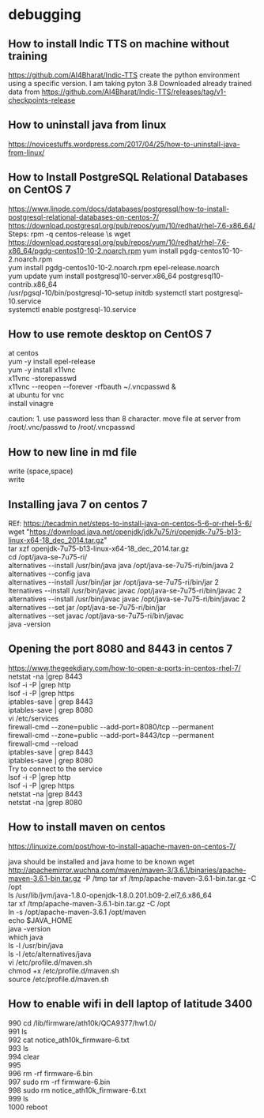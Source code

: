 # debugging
## How to install Indic TTS on machine without training 

https://github.com/AI4Bharat/Indic-TTS
create the python environment using a specific version. I am taking pyton  3.8
Downloaded already trained data from 
https://github.com/AI4Bharat/Indic-TTS/releases/tag/v1-checkpoints-release





## How to uninstall java from linux
https://novicestuffs.wordpress.com/2017/04/25/how-to-uninstall-java-from-linux/
## How to Install PostgreSQL Relational Databases on CentOS 7
https://www.linode.com/docs/databases/postgresql/how-to-install-postgresql-relational-databases-on-centos-7/
https://download.postgresql.org/pub/repos/yum/10/redhat/rhel-7.6-x86_64/
Steps:
 rpm -q centos-release \s
 wget https://download.postgresql.org/pub/repos/yum/10/redhat/rhel-7.6-x86_64/pgdg-centos10-10-2.noarch.rpm
 yum install pgdg-centos10-10-2.noarch.rpm  
 yum install pgdg-centos10-10-2.noarch.rpm epel-release.noarch  
 yum update 
 yum install postgresql10-server.x86_64 postgresql10-contrib.x86_64   
 /usr/pgsql-10/bin/postgresql-10-setup initdb 
 systemctl start postgresql-10.service  
 systemctl enable postgresql-10.service  
 
 ## How to use remote desktop on CentOS 7
at centos   
yum -y install epel-release  
yum -y install x11vnc  
x11vnc -storepasswd  
x11vnc --reopen --forever -rfbauth ~/.vncpasswd &  
at ubuntu for vnc  
install vinagre  
  
caution: 1. use password less than 8 character. move file at server from /root/.vnc/passwd to /root/.vncpasswd  

## How to new line in md file
write (space,space)  
write  

## Installing java 7 on centos 7
REf: https://tecadmin.net/steps-to-install-java-on-centos-5-6-or-rhel-5-6/  
wget  "https://download.java.net/openjdk/jdk7u75/ri/openjdk-7u75-b13-linux-x64-18_dec_2014.tar.gz"  
tar xzf openjdk-7u75-b13-linux-x64-18_dec_2014.tar.gz   
cd /opt/java-se-7u75-ri/  
alternatives --install /usr/bin/java java /opt/java-se-7u75-ri/bin/java 2  
alternatives --config java  
alternatives --install /usr/bin/jar jar /opt/java-se-7u75-ri/bin/jar 2  
lternatives --install /usr/bin/javac javac /opt/java-se-7u75-ri/bin/javac 2  
alternatives --install /usr/bin/javac javac /opt/java-se-7u75-ri/bin/javac 2  
alternatives --set jar /opt/java-se-7u75-ri/bin/jar  
alternatives --set javac /opt/java-se-7u75-ri/bin/javac  
java -version  

## Opening the port 8080 and 8443 in centos 7

https://www.thegeekdiary.com/how-to-open-a-ports-in-centos-rhel-7/    
netstat -na |grep 8443    
lsof -i -P |grep http  
lsof -i -P |grep https  
iptables-save | grep 8443  
iptables-save | grep 8080  
vi /etc/services  
firewall-cmd --zone=public --add-port=8080/tcp --permanent  
firewall-cmd --zone=public --add-port=8443/tcp --permanent  
firewall-cmd --reload  
iptables-save | grep 8443  
iptables-save | grep 8080  
Try to connect to the service    
lsof -i -P |grep http  
lsof -i -P |grep https  
netstat -na |grep 8443  
netstat -na |grep 8080 

## How to install maven on centos

https://linuxize.com/post/how-to-install-apache-maven-on-centos-7/  

java should be installed and java home to be known
wget http://apachemirror.wuchna.com/maven/maven-3/3.6.1/binaries/apache-maven-3.6.1-bin.tar.gz -P /tmp 
tar xf /tmp/apache-maven-3.6.1-bin.tar.gz -C /opt  
ls /usr/lib/jvm/java-1.8.0-openjdk-1.8.0.201.b09-2.el7_6.x86_64  
tar xf /tmp/apache-maven-3.6.1-bin.tar.gz -C /opt  
ln -s /opt/apache-maven-3.6.1 /opt/maven  
echo $JAVA_HOME  
java -version  
which java  
ls -l /usr/bin/java  
ls -l /etc/alternatives/java  
vi /etc/profile.d/maven.sh  
chmod +x /etc/profile.d/maven.sh  
source /etc/profile.d/maven.sh  

## How to enable wifi in dell laptop of latitude 3400
990  cd /lib/firmware/ath10k/QCA9377/hw1.0/  
  991  ls  
  992  cat notice_ath10k_firmware-6.txt   
  993   ls  
  994  clear  
  995    
  996  rm -rf firmware-6.bin  
  997  sudo rm -rf firmware-6.bin   
  998  sudo rm notice_ath10k_firmware-6.txt  
  999  ls  
 1000  reboot  


